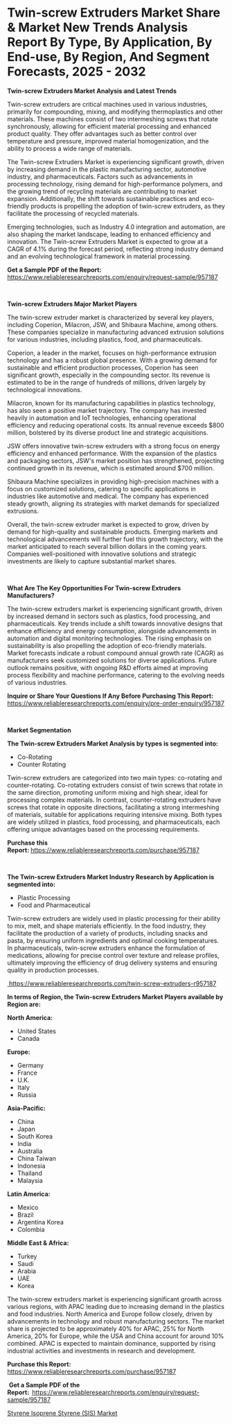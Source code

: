 <p><h1>Twin-screw Extruders Market Share & Market New Trends Analysis Report By Type, By Application, By End-use, By Region, And Segment Forecasts, 2025 - 2032</h1></p><p><strong>Twin-screw Extruders Market Analysis and Latest Trends</strong></p>
<p><p>Twin-screw extruders are critical machines used in various industries, primarily for compounding, mixing, and modifying thermoplastics and other materials. These machines consist of two intermeshing screws that rotate synchronously, allowing for efficient material processing and enhanced product quality. They offer advantages such as better control over temperature and pressure, improved material homogenization, and the ability to process a wide range of materials.</p><p>The Twin-screw Extruders Market is experiencing significant growth, driven by increasing demand in the plastic manufacturing sector, automotive industry, and pharmaceuticals. Factors such as advancements in processing technology, rising demand for high-performance polymers, and the growing trend of recycling materials are contributing to market expansion. Additionally, the shift towards sustainable practices and eco-friendly products is propelling the adoption of twin-screw extruders, as they facilitate the processing of recycled materials.</p><p>Emerging technologies, such as Industry 4.0 integration and automation, are also shaping the market landscape, leading to enhanced efficiency and innovation. The Twin-screw Extruders Market is expected to grow at a CAGR of 4.1% during the forecast period, reflecting strong industry demand and an evolving technological framework in material processing.</p></p>
<p><strong>Get a Sample PDF of the Report:&nbsp;</strong> <a href="https://www.reliableresearchreports.com/enquiry/request-sample/957187?utm_campaign=3110&utm_medium=2&utm_source=Github&utm_content=ia&utm_term=21032025&utm_id=twin-screw-extruders">https://www.reliableresearchreports.com/enquiry/request-sample/957187</a></p>
<p>&nbsp;</p>
<p><strong>Twin-screw Extruders Major Market Players</strong></p>
<p><p>The twin-screw extruder market is characterized by several key players, including Coperion, Milacron, JSW, and Shibaura Machine, among others. These companies specialize in manufacturing advanced extrusion solutions for various industries, including plastics, food, and pharmaceuticals.</p><p>Coperion, a leader in the market, focuses on high-performance extrusion technology and has a robust global presence. With a growing demand for sustainable and efficient production processes, Coperion has seen significant growth, especially in the compounding sector. Its revenue is estimated to be in the range of hundreds of millions, driven largely by technological innovations.</p><p>Milacron, known for its manufacturing capabilities in plastics technology, has also seen a positive market trajectory. The company has invested heavily in automation and IoT technologies, enhancing operational efficiency and reducing operational costs. Its annual revenue exceeds $800 million, bolstered by its diverse product line and strategic acquisitions.</p><p>JSW offers innovative twin-screw extruders with a strong focus on energy efficiency and enhanced performance. With the expansion of the plastics and packaging sectors, JSW's market position has strengthened, projecting continued growth in its revenue, which is estimated around $700 million.</p><p>Shibaura Machine specializes in providing high-precision machines with a focus on customized solutions, catering to specific applications in industries like automotive and medical. The company has experienced steady growth, aligning its strategies with market demands for specialized extrusions.</p><p>Overall, the twin-screw extruder market is expected to grow, driven by demand for high-quality and sustainable products. Emerging markets and technological advancements will further fuel this growth trajectory, with the market anticipated to reach several billion dollars in the coming years. Companies well-positioned with innovative solutions and strategic investments are likely to capture substantial market shares.</p></p>
<p>&nbsp;</p>
<p><strong>What Are The Key Opportunities For Twin-screw Extruders Manufacturers?</strong></p>
<p><p>The twin-screw extruders market is experiencing significant growth, driven by increased demand in sectors such as plastics, food processing, and pharmaceuticals. Key trends include a shift towards innovative designs that enhance efficiency and energy consumption, alongside advancements in automation and digital monitoring technologies. The rising emphasis on sustainability is also propelling the adoption of eco-friendly materials. Market forecasts indicate a robust compound annual growth rate (CAGR) as manufacturers seek customized solutions for diverse applications. Future outlook remains positive, with ongoing R&D efforts aimed at improving process flexibility and machine performance, catering to the evolving needs of various industries.</p></p>
<p><strong>Inquire or Share Your Questions If Any Before Purchasing This Report:</strong> <a href="https://www.reliableresearchreports.com/enquiry/pre-order-enquiry/957187?utm_campaign=3110&utm_medium=2&utm_source=Github&utm_content=ia&utm_term=21032025&utm_id=twin-screw-extruders">https://www.reliableresearchreports.com/enquiry/pre-order-enquiry/957187</a></p>
<p>&nbsp;</p>
<p><strong>Market Segmentation</strong></p>
<p><strong>The Twin-screw Extruders Market Analysis by types is segmented into:</strong></p>
<p><ul><li>Co-Rotating</li><li>Counter Rotating</li></ul></p>
<p><p>Twin-screw extruders are categorized into two main types: co-rotating and counter-rotating. Co-rotating extruders consist of twin screws that rotate in the same direction, promoting uniform mixing and high shear, ideal for processing complex materials. In contrast, counter-rotating extruders have screws that rotate in opposite directions, facilitating a strong intermeshing of materials, suitable for applications requiring intensive mixing. Both types are widely utilized in plastics, food processing, and pharmaceuticals, each offering unique advantages based on the processing requirements.</p></p>
<p><strong>Purchase this Report:&nbsp;</strong><a href="https://www.reliableresearchreports.com/purchase/957187?utm_campaign=3110&utm_medium=2&utm_source=Github&utm_content=ia&utm_term=21032025&utm_id=twin-screw-extruders">https://www.reliableresearchreports.com/purchase/957187</a></p>
<p>&nbsp;</p>
<p><strong>The Twin-screw Extruders Market Industry Research by Application is segmented into:</strong></p>
<p><ul><li>Plastic Processing</li><li>Food and Pharmaceutical</li></ul></p>
<p><p>Twin-screw extruders are widely used in plastic processing for their ability to mix, melt, and shape materials efficiently. In the food industry, they facilitate the production of a variety of products, including snacks and pasta, by ensuring uniform ingredients and optimal cooking temperatures. In pharmaceuticals, twin-screw extruders enhance the formulation of medications, allowing for precise control over texture and release profiles, ultimately improving the efficiency of drug delivery systems and ensuring quality in production processes.</p></p>
<p><a href="https://www.reliableresearchreports.com/twin-screw-extruders-r957187?utm_campaign=3110&utm_medium=2&utm_source=Github&utm_content=ia&utm_term=21032025&utm_id=twin-screw-extruders">&nbsp;https://www.reliableresearchreports.com/twin-screw-extruders-r957187</a></p>
<p><strong>In terms of Region, the Twin-screw Extruders Market Players available by Region are:</strong></p>
<p>
    <p> <strong> North America: </strong>
        <ul>
            <li>United States</li>
            <li>Canada</li>
        </ul>
        </p> 
    <p> <strong> Europe: </strong>
        <ul>
            <li>Germany</li>
            <li>France</li>
            <li>U.K.</li>
            <li>Italy</li>
            <li>Russia</li>
        </ul>
        </p> 
    <p> <strong> Asia-Pacific: </strong>
        <ul>
            <li>China</li>
            <li>Japan</li>
            <li>South Korea</li>
            <li>India</li>
            <li>Australia</li>
            <li>China Taiwan</li>
            <li>Indonesia</li>
            <li>Thailand</li>
            <li>Malaysia</li>
        </ul>
        </p> 
    <p> <strong> Latin America: </strong>
        <ul>
            <li>Mexico</li>
            <li>Brazil</li>
            <li>Argentina Korea</li>
            <li>Colombia</li>
        </ul>
        </p> 
    <p> <strong> Middle East & Africa: </strong>
        <ul>
            <li>Turkey</li>
            <li>Saudi</li>
            <li>Arabia</li>
            <li>UAE</li>
            <li>Korea</li>
        </ul>
    </p>
    </p>
<p><p>The twin-screw extruders market is experiencing significant growth across various regions, with APAC leading due to increasing demand in the plastics and food industries. North America and Europe follow closely, driven by advancements in technology and robust manufacturing sectors. The market share is projected to be approximately 40% for APAC, 25% for North America, 20% for Europe, while the USA and China account for around 10% combined. APAC is expected to maintain dominance, supported by rising industrial activities and investments in research and development.</p></p>
<p><strong>Purchase this Report: </strong><a href="https://www.reliableresearchreports.com/purchase/957187?utm_campaign=3110&utm_medium=2&utm_source=Github&utm_content=ia&utm_term=21032025&utm_id=twin-screw-extruders">https://www.reliableresearchreports.com/purchase/957187</a></p>
<p>&nbsp;<strong>Get a Sample PDF of the Report:&nbsp;&nbsp;</strong><a href="https://www.reliableresearchreports.com/enquiry/request-sample/957187?utm_campaign=3110&utm_medium=2&utm_source=Github&utm_content=ia&utm_term=21032025&utm_id=twin-screw-extruders">https://www.reliableresearchreports.com/enquiry/request-sample/957187</a></p>
<p><strong></strong></p>
<p><p><a href="https://github.com/doljanzwald/Market-Research-Report-List-1/blob/main/styrene-isoprene-styrene-sis-market.md?utm_campaign=3110&utm_medium=2&utm_source=Github&utm_content=ia&utm_term=21032025&utm_id=twin-screw-extruders">Styrene Isoprene Styrene (SIS) Market</a></p></p>